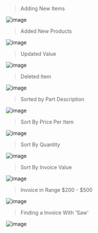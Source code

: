 > Adding New Items

![image](https://github.com/Srivathsav-max/Java_Assignment_2/assets/73651038/1c090217-43e6-4947-a85e-c47f1b57c92b)

> Added New Products

![image](https://github.com/Srivathsav-max/Java_Assignment_2/assets/73651038/47c4000d-3306-45cc-994a-03c529af49b1)

> Updated Value 

![image](https://github.com/Srivathsav-max/Java_Assignment_2/assets/73651038/9edcff5b-677b-482d-971c-6f8e51ca7ecd)

> Deleted Item

![image](https://github.com/Srivathsav-max/Java_Assignment_2/assets/73651038/98d298ab-5821-4692-a52a-ae83ec675748)

> Sorted by Part Description

![image](https://github.com/Srivathsav-max/Java_Assignment_2/assets/73651038/9b1e0c5a-bbe2-4b03-91b8-cbcfd44dd3ca)

> Sort By Price Per Item

![image](https://github.com/Srivathsav-max/Java_Assignment_2/assets/73651038/0ec30e96-d82c-41e9-9e69-54f7391379bf)

> Sort By Quantity

![image](https://github.com/Srivathsav-max/Java_Assignment_2/assets/73651038/7a628689-6134-4da2-8808-01fca896bb7b)

> Sort By Invoice Value

![image](https://github.com/Srivathsav-max/Java_Assignment_2/assets/73651038/9c187f68-6e1c-4074-bd8c-caeb2c04fb7e)

> Invoice in Range $200 - $500

![image](https://github.com/Srivathsav-max/Java_Assignment_2/assets/73651038/663fb702-3f99-450d-a4dd-2f5af1cb209b)

> Finding a Invoice With 'Saw'

![image](https://github.com/Srivathsav-max/Java_Assignment_2/assets/73651038/1f32dfcd-f69e-4ca9-89c4-137c966e39db)












